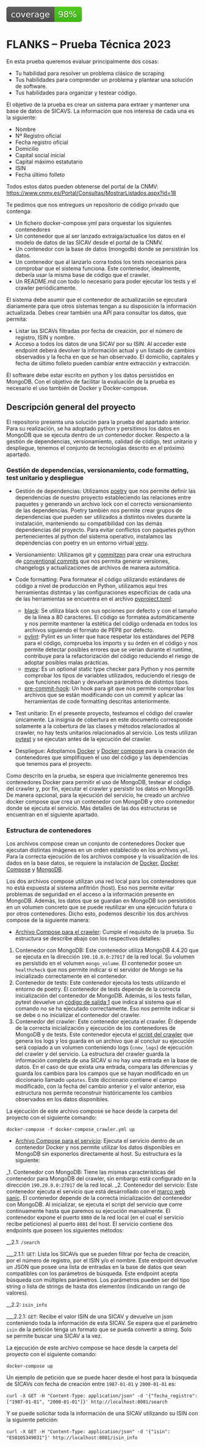 [![cov](https://github.com/joseilberto/flanks-challenge/blob/main/coverage.svg)](https://github.com/joseilberto/flanks-challenge/actions)

# FLANKS – Prueba Técnica 2023

En esta prueba queremos evaluar principalmente dos cosas:

- Tu habilidad para resolver un problema clásico de scraping
- Tus habilidades para comprender un problema y plantear una solución de software.
- Tus habilidades para organizar y testear código.

El objetivo de la prueba es crear un sistema para extraer y mantener una base de datos de
SICAVS. La información que nos interesa de cada una es la siguiente:

- Nombre
- Nº Registro oficial
- Fecha registro oficial
- Domicilio
- Capital social inicial
- Capital máximo estatutario
- ISIN
- Fecha último folleto

Todos estos datos pueden obtenerse del portal de la CNMV:
[<https://www.cnmv.es/Portal/Consultas/MostrarListados.aspx?id=18>](<https://www.cnmv.es/Portal/Consultas/MostrarListados.aspx?id=18>)

Te pedimos que nos entregues un repositorio de código privado que contenga:

- Un fichero docker-compose.yml para orquestar los siguientes contenedores
- Un contenedor que al ser lanzado extraiga/actualice los datos en el modelo de datos de las SICAV desde el portal de la CNMV.
- Un contenedor con la base de datos (mongodb) donde se persistirán los datos.
- Un contenedor que al lanzarlo corra todos los tests necesarios para comprobar que el sistema funciona. Este contenedor, idealmente, debería usar la misma base de código que el crawler.
- Un README.md con todo lo necesario para poder ejecutar los tests y el crawler periódicamente.

El sistema debe asumir que el contenedor de actualización se ejecutará diariamente para que otros sistemas tengan a su disposición la información actualizada. Debes crear también una API para consultar los datos, que permita:

- Listar las SICAVs filtradas por fecha de creación, por el número de registro, ISIN y nombre.
- Acceso a todos los datos de una SICAV por su ISIN. Al acceder este endpoint deberá devolver la información actual y un listado de cambios observados y la fecha en que se han observado. El domicilio, capitales y fecha de último folleto pueden cambiar entre extracción y extracción.

El software debe estar escrito en python y los datos persistidos en MongoDB. Con el objetivo de facilitar la evaluación de la prueba es necesario el uso también de Docker y Docker-compose.

## Descripción general del proyecto

El repositorio presenta una solución para la prueba del apartado anterior. Para su realización, se ha adoptado python y persitimos los datos en MongoDB que se ejecuta dentro de un contenedor docker. Respecto a la gestión de dependencias, versionamiento, calidad de código, test unitario y despliegue, tenemos el conjunto de tecnologías descrito en el próximo apartado.

### Gestión de dependencias, versionamiento, code formatting, test unitario y despliegue

- Gestión de dependencias: Utilizamos [poetry](https://python-poetry.org/) que nos permite definir las dependencias de nuestro proyecto estableciendo las relaciones entre paquetes y generando un archivo lock con el correcto versionamiento de las dependencias. Poetry también nos permite crear grupos de dependencias que pueden ser utilizados a distintos niveles durante la instalación, manteniendo su compatibilidad con las demás dependencias del proyecto. Para evitar conflictos con paquetes python pertenecientes al python del sistema operativo, instalamos las dependencias con poetry en un entorno virtual [venv](https://docs.python.org/3/library/venv.html).

- Versionamiento: Utilizamos git y [commitzen](https://commitizen-tools.github.io/commitizen/) para crear una estructura de [conventional commits](https://www.conventionalcommits.org/en/v1.0.0/) que nos permita generar versiones, changelogs y actualizaciones de archivos de manera automática.

- Code formatting: Para formatear el código utilizando estándares de código a nivel de producción en Python, utilizamos aquí tres herramientas distintas y las configuraciones específicias de cada una de las herramientas se encuentra en el archivo [pyproject.toml](https://github.com/joseilberto/flanks-challenge/blob/main/pyproject.toml):
  - [black](https://black.readthedocs.io/en/stable/): Se utiliza black con sus opciones por defecto y con el tamaño de la línea a 80 caracteres. El código se formatea automáticamente y nos permite mantener la estética del código ordenada en todos los archivos siguiendo el formato de PEP8 por defecto.
  - [pylint](https://www.pylint.org/): Pylint es un linter que hace respetar los estándares del PEP8 para el código, comprueba los imports y su órden en el código y nos permite detectar posibles errores que se verían durante el runtime, contribuye para la refactorización del código reduciendo el riesgo de adoptar posibles malas prácticas.
  - [mypy](https://mypy-lang.org/): Es un optional static type checker para Python y nos permite comprobar los tipos de variables utilizados, reduciendo el riesgo de que funciones reciban y devuelvan parámetros de distintos tipos.
  - [pre-commit-hook](https://pre-commit.com/): Un hook para git que nos permite comprobar los archivos que se están modificando con un commit y aplicar las herramientas de code formatting descritas anteriormente.

- Test unitario: En el presente proyecto, testeamos el código del crawler únicamente. La insignia de cobertura en este documento corresponde solamente a la cobertura de las clases y métodos relacionados al crawler, no hay tests unitarios relacionados al servicio. Los tests utilizan [pytest](https://docs.pytest.org/en/7.4.x/) y se ejecutan antes de la ejecución del crawler.

- Despliegue: Adoptamos [Docker](https://www.docker.com/) y [Docker compose](https://docs.docker.com/compose/) para la creación de contenedores que simplifiquen el uso del código y las dependencias que tenemos para el proyecto.

Como descrito en la prueba, se espera que inicialmente generemos tres contenedores Docker para permitir el uso de MongoDB, testear el código del crawler y, por fin, ejecutar el crawler y persistir los datos en MongoDB. De manera opcional, para la ejecución del servicio, he creado un archivo docker compose que crea un contenedor con MongoDB y otro contenedor donde se ejecuta el servicio. Más detalles de las dos estructuras se encuentran en el siguiente apartado.

### Estructura de contenedores

Los archivos compose crean un conjunto de contenedores Docker que ejecutan distintas imágenes en un orden establecido en los archivos `yml`. Para la correcta ejecución de los archivos compose y la visualización de los dados en la base datos, se requiere la instalación de [Docker](https://docs.docker.com/engine/install/), [Docker Compose](https://docs.docker.com/compose/install/) y [MongoDB](https://www.mongodb.com/docs/manual/installation/).

Los dos archivos compose utilizan una red local para los contenedores que no está expuesta al sistema anfitrión (host). Eso nos permite evitar problemas de seguridad en el acceso a la información presente en MongoDB. Además, los datos que se guardan en MongoDB son persistidos en un volumen concreto que se puede reutilizar en una ejecución futura o por otros contenedores. Dicho esto, podemos describir los dos archivos compose de la siguiente manera:

- [Archivo Compose para el crawler](https://github.com/joseilberto/flanks-challenge/blob/main/docker-compose_crawler.yml): Cumple el requisito de la prueba. Su estructura se describe abajo con los respectivos detalles:

1. Contenedor con MongoDB: Este contenedor utiliza MongoDB 4.4.20 que se ejecuta en la dirección `190.10.0.0:27017` de la red local. Su volumen es persistido en el volumen `mongo_volume`. El contenedor posee un `healthcheck` que nos permite indicar si el servidor de Mongo se ha inicializado correctamente en el contenedor.
2. Contenedor de tests: Este contenedor ejecuta los tests utilizando el entorno de poetry. El contenedor de tests depende de la correcta inicialización del contenedor de MongoDB. Además, si los tests fallan, pytest devuelve un [código de salida 1](https://docs.pytest.org/en/7.1.x/reference/exit-codes.html) que indica al sistema que el comando no se ha ejecutado correctamente. Eso nos permite indicar si se debe o no inicializar el contenedor del crawler.
3. Contenedor del crawler: Este contenedor ejecuta el crawler. Él depende de la correcta inicialización y ejecución de los contenedores de MongoDB y de tests. Este contenedor ejecuta el [script del crawler](https://github.com/joseilberto/flanks-challenge/blob/main/src/run_cnmv_crawler.py) que genera los logs y los guarda en un archivo que al concluir su ejecución será copiado a un volumen conteniendo logs (`cnmv_logs`) de ejecución del crawler y del servicio. La estructura del crawler guarda la información completa de una SICAV si no hay una entrada en la base de datos. En el caso de que exista una entrada, compara las diferencias y guarda los cambios para los campos que se hayan modificado en un diccionario llamado `updates`. Este diccionario contiene el campo modificado, con la fecha del cambio anterior y el valor anterior, esa estructura nos permite reconstruir históricamente los cambios observados en los datos disponibles.

La ejecución de este archivo compose se hace desde la carpeta del proyecto con el siguiente comando:

```console
docker-compose -f docker-compose_crawler.yml up
```

- [Archivo Compose para el servicio](https://github.com/joseilberto/flanks-challenge/blob/main/docker-compose.yml): Ejecuta el servicio dentro de un contenedor Docker y nos permite utilizar los datos disponibles en MongoDB sin exponerlos directamente al host. Su estructura es la siguiente:

_1. Contenedor con MongoDB: Tiene las mismas características del contenedor para MongoDB del crawler, sin embargo está configurado en la dirección `190.20.0.0:27017` de la red local.
_2. Contenedor del servicio: Este contenedor ejecuta el servicio que está desarrollado con el [marco web sanic](https://sanic.dev/en/guide/). El contenedor depende de la correcta inicialización del contenedor con MongoDB. Al inicializar, se ejecuta el script del servicio que corre continuamente hasta que paremos su ejecución manualmente. El contenedor expone el puerto `8080` de la red local (en el cual el servicio recibe peticiones) al puerto `8081` del host. El servicio contiene dos endpoints que poseen los siguientes métodos:

__2.1: `/search`

___2.1.1: `GET`: Lista los SICAVs que se pueden filtrar por fecha de creación, por el número de registro, por el ISIN y/o el nombre. Este endpoint devuelve un JSON que posee una lista de entradas en la base de datos que sean compatibles con los parámetros de búsqueda. Este endpoint acepta búsqueda con múltiples parámetros. Los parámetros pueden ser del tipo string o lista de strings de hasta dos elementos (indicando un rango de valores).

__2.2: `isin_info`

___2.2.1: `GET`: Recibe el valor ISIN de una SICAV y devuelve un json conteniendo toda la información de esta SICAV. Se espera que el parámetro `isin` de la petición tenga un formato que se pueda convertir a string. Solo se permite buscar una SICAV a la vez.

La ejecución de este archivo compose se hace desde la carpeta del proyecto con el siguiente comando:

```console
docker-compose up
```

Un ejemplo de petición que se puede hacer desde el host para la búsqueda de SICAVs con fecha de creación entre `1987-01-01` y `2000-01-01` es:

```console
curl -X GET -H "Content-Type: application/json" -d '{"fecha_registro": ["1987-01-01", "2000-01-01"]}' http://localhost:8081/search
```

Y se puede solicitar toda la información de una SICAV utilizando su ISIN con la siguiente petición:

```console
curl -X GET -H "Content-Type: application/json" -d '{"isin": "ES0105349031"}' http://localhost:8081/isin_info
```
